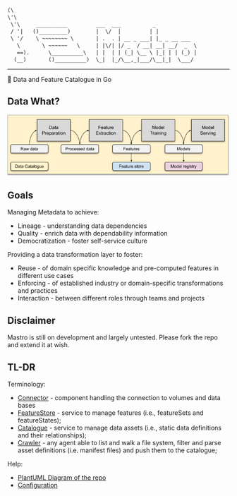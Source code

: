 ```
(\ 
\'\ 
 \'\     __________  		___  ___          _             
 / '|   ()_________)		|  \/  |         | |            
 \ '/    \ ~~~~~~~~ \		| .  . | __ _ ___| |_ _ __ ___  
   \       \ ~~~~~~   \		| |\/| |/ _  / __| __| __/  _  \ 
   ==).      \__________\	| |  | | (_| \__ \ |_| | | (_) |
  (__)       ()__________)	\_|  |_/\__,_|___/\__|_|  \___/ 
```
---
👷 Data and Feature Catalogue in Go

## Data What?
![ML Process](img/ml_dev_process.png)

## Goals
Managing Metadata to achieve:
- Lineage - understanding data dependencies
- Quality - enrich data with dependability information
- Democratization - foster self-service culture

Providing a data transformation layer to foster:
- Reuse - of domain specific knowledge and pre-computed features in different use cases
- Enforcing - of established industry or domain-specific transformations and practices
- Interaction - between different roles through teams and projects

## Disclaimer

Mastro is still on development and largely untested. Please fork the repo and extend it at wish.

## TL-DR

Terminology:
* [Connector](doc/CONNECTORS.md) - component handling the connection to volumes and data bases
* [FeatureStore](doc/FEATURESTORE.md) - service to manage features (i.e., featureSets and featureStates);
* [Catalogue](doc/CATALOGUE.md) - service to manage data assets (i.e., static data definitions and their relationships);
* [Crawler](doc/CRAWLERS.md) - any agent able to list and walk a file system, filter and parse asset definitions (i.e. manifest files) and push them to the catalogue;

Help:
* [PlantUML Diagram of the repo](https://www.dumels.com/diagram/2e5f820a-1822-4852-8259-4811deefa789)
* [Configuration](doc/CONFIGURATION.md)